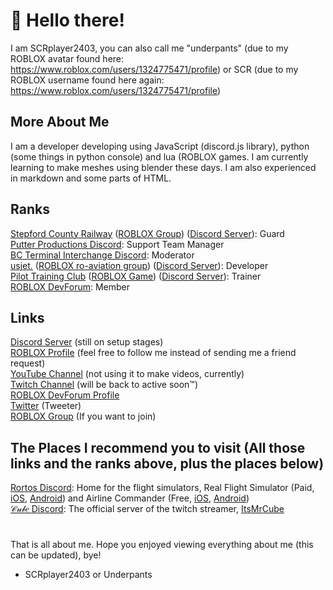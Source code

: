 # 👋 Hello there!

I am SCRplayer2403, you can also call me "underpants" (due to my ROBLOX avatar found here: https://www.roblox.com/users/1324775471/profile) or SCR (due to my ROBLOX username found here again: https://www.roblox.com/users/1324775471/profile)

## More About Me

I am a developer developing using JavaScript (discord.js library), python (some things in python console) and lua (ROBLOX games. I am currently learning to make meshes using blender these days. I am also experienced in markdown and some parts of HTML.

## Ranks

[Stepford County Railway](https://www.roblox.com/games/696347899) ([ROBLOX Group](https://www.roblox.com/groups/3620943/Stepford-County-Railway#!/about)) ([Discord Server](https://discord.gg/scr)): Guard <br>
[Putter Productions Discord](https://discord.gg/qyj9GXYkYy): Support Team Manager <br>
[BC Terminal Interchange Discord](https://discord.gg/QWCCapApZK): Moderator <br>
[usjet.](https://www.roblox.com/groups/10095601/usjet-RBLX#!/about) ([ROBLOX ro-aviation group](https://www.roblox.com/groups/10095601/usjet-RBLX#!/about)) ([Discord Server](https://discord.gg/3Y8m3MP9nX)): Developer <br>
[Pilot Training Club](https://www.roblox.com/groups/2794513/Pilot-Training-Club) ([ROBLOX Game](https://www.roblox.com/games/20321167/Pilot-Training-Flight-Simulator)) ([Discord Server](https://discord.gg/ptc)): Trainer <br>
[ROBLOX DevForum](https://devforum.roblox.com/): Member

## Links

[Discord Server](https://discord.gg/x292tfKpD6) (still on setup stages) <br>
[ROBLOX Profile](https://www.roblox.com/users/1324775471/profile) (feel free to follow me instead of sending me a friend request) <br>
[YouTube Channel](https://www.youtube.com/channel/UCi4rZHi2Rn3rSiDug2mt) (not using it to make videos, currently) <br>
[Twitch Channel](https://www.twitch.tv/scrplayer2403) (will be back to active soon™) <br>
[ROBLOX DevForum Profile](https://devforum.roblox.com/u/scrplayer2403/) <br>
[Twitter](https://twitter.com/AarushAtharv) (Tweeter) <br>
[ROBLOX Group](https://www.roblox.com/groups/6874817/RBLX-Protocol-Studios) (If you want to join)

## The Places I recommend you to visit (All those links and the ranks above, plus the places below)

[Rortos Discord](https://discord.gg/rortos): Home for the flight simulators, Real Flight Simulator (Paid, [iOS](https://apps.apple.com/us/app/rfs-real-flight-simulator/id1444761746), [Android](https://play.google.com/store/apps/details?id=it.rortos.realflightsimulator)) and Airline Commander (Free, [iOS](https://apps.apple.com/us/app/airline-commander/id1333476679), [Android](https://play.google.com/store/apps/details?id=it.rortos.realflight))<br>
[𝒞𝓊𝒷𝑒 Discord](https://mrcube.live/discord): The official server of the twitch streamer, [ItsMrCube](https://www.twitch.tv/itsmrcube)

#

That is all about me. Hope you enjoyed viewing everything about me (this can be updated), bye!

- SCRplayer2403 or Underpants

<!--
**SCRplayer2403theDev/SCRplayer2403theDev** is a ✨ _special_ ✨ repository because its `README.md` (this file) appears on your GitHub profile.

Here are some ideas to get you started:

- 🔭 I’m currently working on ...
- 🌱 I’m currently learning ...
- 👯 I’m looking to collaborate on ...
- 🤔 I’m looking for help with ...
- 💬 Ask me about ...
- 📫 How to reach me: ...
- 😄 Pronouns: ...
- ⚡ Fun fact: ...
-->
